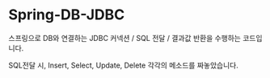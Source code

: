 # Spring-DB-JDBC

스프링으로 DB와 연결하는 JDBC 커넥션 / SQL 전달 / 결과값 반환을 수행하는 코드입니다.

SQL전달 시, Insert, Select, Update, Delete 각각의 메소드를 짜놓았습니다.

